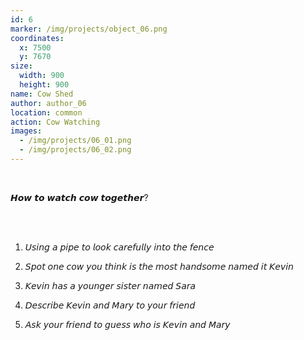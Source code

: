 ```yaml
---
id: 6
marker: /img/projects/object_06.png
coordinates:
  x: 7500
  y: 7670
size:
  width: 900
  height: 900
name: Cow Shed
author: author_06
location: common
action: Cow Watching
images:
  - /img/projects/06_01.png
  - /img/projects/06_02.png
---
```

<br>

𝙃𝙤𝙬 𝙩𝙤 𝙬𝙖𝙩𝙘𝙝 𝙘𝙤𝙬 𝙩𝙤𝙜𝙚𝙩𝙝𝙚𝙧?

<br>

<br>

1. 𝘜𝘴𝘪𝘯𝘨 𝘢 𝘱𝘪𝘱𝘦 𝘵𝘰 𝘭𝘰𝘰𝘬 𝘤𝘢𝘳𝘦𝘧𝘶𝘭𝘭𝘺 𝘪𝘯𝘵𝘰 𝘵𝘩𝘦 𝘧𝘦𝘯𝘤𝘦 
2. 𝘚𝘱𝘰𝘵 𝘰𝘯𝘦 𝘤𝘰𝘸 𝘺𝘰𝘶 𝘵𝘩𝘪𝘯𝘬 𝘪𝘴 𝘵𝘩𝘦 𝘮𝘰𝘴𝘵 𝘩𝘢𝘯𝘥𝘴𝘰𝘮𝘦 𝘯𝘢𝘮𝘦𝘥 𝘪𝘵 𝘒𝘦𝘷𝘪𝘯
3. 𝘒𝘦𝘷𝘪𝘯 𝘩𝘢𝘴 𝘢 𝘺𝘰𝘶𝘯𝘨𝘦𝘳 𝘴𝘪𝘴𝘵𝘦𝘳 𝘯𝘢𝘮𝘦𝘥 𝘚𝘢𝘳𝘢
4. 𝘋𝘦𝘴𝘤𝘳𝘪𝘣𝘦 𝘒𝘦𝘷𝘪𝘯 𝘢𝘯𝘥 𝘔𝘢𝘳𝘺 𝘵𝘰 𝘺𝘰𝘶𝘳 𝘧𝘳𝘪𝘦𝘯𝘥
5. 𝘈𝘴𝘬 𝘺𝘰𝘶𝘳 𝘧𝘳𝘪𝘦𝘯𝘥 𝘵𝘰 𝘨𝘶𝘦𝘴𝘴 𝘸𝘩𝘰 𝘪𝘴 𝘒𝘦𝘷𝘪𝘯 𝘢𝘯𝘥 𝘔𝘢𝘳𝘺

   <br>

   <br>